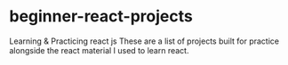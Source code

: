 # beginner-react-projects
Learning &amp; Practicing react js
These are a list of projects built for practice alongside the react material I used to learn react.

